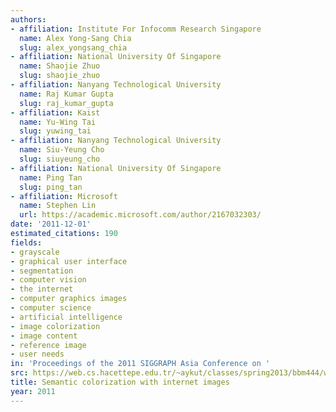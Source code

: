 ```yaml
---
authors:
- affiliation: Institute For Infocomm Research Singapore
  name: Alex Yong-Sang Chia
  slug: alex_yongsang_chia
- affiliation: National University Of Singapore
  name: Shaojie Zhuo
  slug: shaojie_zhuo
- affiliation: Nanyang Technological University
  name: Raj Kumar Gupta
  slug: raj_kumar_gupta
- affiliation: Kaist
  name: Yu-Wing Tai
  slug: yuwing_tai
- affiliation: Nanyang Technological University
  name: Siu-Yeung Cho
  slug: siuyeung_cho
- affiliation: National University Of Singapore
  name: Ping Tan
  slug: ping_tan
- affiliation: Microsoft
  name: Stephen Lin
  url: https://academic.microsoft.com/author/2167032303/
date: '2011-12-01'
estimated_citations: 190
fields:
- grayscale
- graphical user interface
- segmentation
- computer vision
- the internet
- computer graphics images
- computer science
- artificial intelligence
- image colorization
- image content
- reference image
- user needs
in: 'Proceedings of the 2011 SIGGRAPH Asia Conference on '
src: https://web.cs.hacettepe.edu.tr/~aykut/classes/spring2013/bbm444/week12/SemanticColorization_LowRes.pdf
title: Semantic colorization with internet images
year: 2011
---
```

